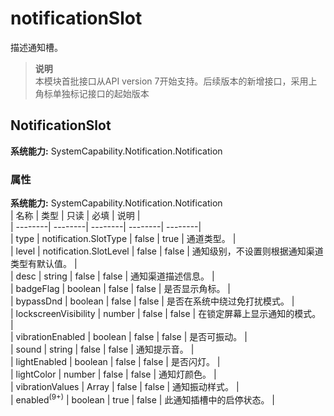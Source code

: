 # notificationSlot    
描述通知槽。  
> **说明**   
>本模块首批接口从API version 7开始支持。后续版本的新增接口，采用上角标单独标记接口的起始版本  
    
## NotificationSlot  
 **系统能力:**  SystemCapability.Notification.Notification    
### 属性    
 **系统能力:**  SystemCapability.Notification.Notification    
| 名称 | 类型 | 只读 | 必填 | 说明 |  
| --------| --------| --------| --------| --------|  
| type | notification.SlotType | false | true | 通道类型。 |  
| level | notification.SlotLevel | false | false | 通知级别，不设置则根据通知渠道类型有默认值。 |  
| desc | string | false | false | 通知渠道描述信息。 |  
| badgeFlag | boolean | false | false | 是否显示角标。 |  
| bypassDnd | boolean | false | false | 是否在系统中绕过免打扰模式。 |  
| lockscreenVisibility | number | false | false | 在锁定屏幕上显示通知的模式。 |  
| vibrationEnabled | boolean | false | false | 是否可振动。 |  
| sound | string | false | false | 通知提示音。 |  
| lightEnabled | boolean | false | false | 是否闪灯。 |  
| lightColor | number | false | false | 通知灯颜色。 |  
| vibrationValues | Array<number> | false | false | 通知振动样式。 |  
| enabled<sup>(9+)</sup> | boolean | true | false | 此通知插槽中的启停状态。 |  
